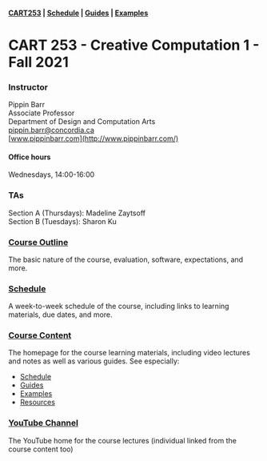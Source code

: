 #### [CART253](/cart253-2021/) | [Schedule](/cart253-2021/course-information/schedule/) | [Guides](https://pippinbarr.github.io/cc/1/guides/) | [Examples](https://pippinbarr.github.io/cc/1/examples/)

# CART 253 - Creative Computation 1 - Fall 2021

### Instructor

Pippin Barr  
Associate Professor  
Department of Design and Computation Arts  
[pippin.barr@concordia.ca](mailto:pippin.barr@concordia.ca)  
[www.pippinbarr.com](http://www.pippinbarr.com/)  

#### Office hours
Wednesdays, 14:00-16:00

### TAs
Section A (Thursdays): Madeline Zaytsoff  
Section B (Tuesdays): Sharon Ku

### [Course Outline](course-information/outline/)

The basic nature of the course, evaluation, software, expectations, and more.

### [Schedule](course-information/schedule/)

A week-to-week schedule of the course, including links to learning materials, due dates, and more.

### [Course Content](https://pippinbarr.github.io/cc/1/)

The homepage for the course learning materials, including video lectures and notes as well as various guides. See especially:

* [Schedule](https://pippinbarr.github.io/cc/1/schedule.html)
* [Guides](https://pippinbarr.github.io/cc/1/guides/)
* [Examples](https://pippinbarr.github.io/cc/1/examples/)
* [Resources](https://pippinbarr.github.io/cc/1/resources.html)

### [YouTube Channel](https://www.youtube.com/channel/UCgMMSLb6Zywjhk9JW6I00Aw/playlists?view=50&sort=dd&shelf_id=1)

The YouTube home for the course lectures (individual linked from the course content too)
